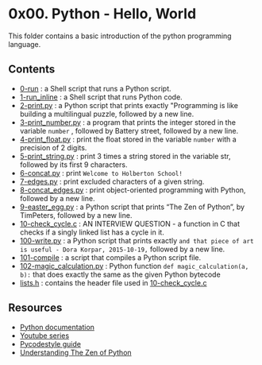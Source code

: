 # 0x00. Python - Hello, World

This folder contains a basic introduction of the python programming language.

## Contents

- [0-run](0-run) : a Shell script that runs a Python script.
- [1-run_inline](1-run_inline) : a Shell script that runs Python code.
- [2-print.py](2-print.py) : a Python script that prints exactly "Programming is like building a multilingual puzzle, followed by a new line.
- [3-print_number.py](3-print_number.py) : a program that prints the integer stored in the variable `number` , followed by Battery street, followed by a new line.
- [4-print_float.py](4-print_float.py) : print the float stored in the variable `number` with a precision of 2 digits.
- [5-print_string.py](5-print_string.py) : print 3 times a string stored in the variable str, followed by its first 9 characters.
- [6-concat.py](6-concat.py) : print `Welcome to Holberton School!`
- [7-edges.py](7-edges.py) : print excluded characters of a given string.
- [8-concat_edges.py](8-concat_edges.py) : print object-oriented programming with Python, followed by a new line.
- [9-easter_egg.py](9-easter_egg.py) : a Python script that prints “The Zen of Python”, by TimPeters, followed by a new line.
- [10-check_cycle.c](10-check_cycle.c) : AN INTERVIEW QUESTION - a function in C that checks if a singly linked list has a cycle in it.
- [100-write.py](100-write.py) : a Python script that prints exactly `and that piece of art is useful - Dora Korpar, 2015-10-19,` followed by a new line.
- [101-compile](101-compile) : a script that compiles a Python script file.
- [102-magic_calculation.py](102-magic_calculation.py) : Python function `def magic_calculation(a, b):` that does exactly the same as the given Python bytecode
- [lists.h](lists.h) : contains the header file used in [10-check_cycle.c](10-check_cycle.c)

## Resources

- [Python documentation](https://docs.python.org/3/tutorial/index.html)
- [Youtube series](https://www.youtube.com/playlist?list=PLGLfVvz_LVvTn3cK5e6LjhgGiSeVlIRwt)
- [Pycodestyle guide](https://alx-intranet.hbtn.io/rltoken/zbSpP5Q7q3JUCAWDL2z9Wg)
- [Understanding The Zen of Python](https://www.youtube.com/watch?v=uBHOb55-fBo)
